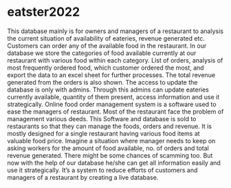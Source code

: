 # eatster2022
This database mainly is for owners and managers of a restaurant to analysis the current situation of availability of eateries, revenue generated etc. Customers can order any of the available food in the restaurant. In our database we store the categories of food available currently at our restaurant with various food within each category. List of orders, analysis of most frequently ordered food, which customer ordered the most, and export the data to an excel sheet for further processes. The total revenue generated from the orders is also shown. The access to update the database is only with admins. Through this admins can update eateries currently available, quantity of them present, access information and use it strategically.
Online food order management system is a software used to ease the managers of restaurant. Most of the restaurant face the problem of management various deeds. This Software and database is sold to restaurants so that they can manage the foods, orders and revenue. It is mostly designed for a single restaurant having various food items at valuable food price. Imagine a situation where manager needs to keep on asking workers for the amount of food available, no. of orders and total revenue generated. There might be some chances of scamming too. But now with the help of our database he/she can get all information easily and use it strategically.
It’s a system to reduce efforts of customers and managers of a restaurant by creating a live database.

